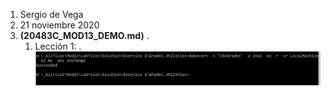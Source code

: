 1. Sergio de Vega
2. 21 noviembre 2020
3. **(20483C_MOD13_DEMO.md)** . 
   1. Lección 1: .
   ![C1](images/C1.PNG)     

      